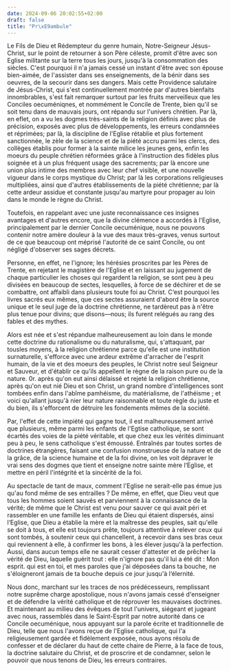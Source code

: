 ```yaml
---
date: 2024-09-06 20:02:55+02:00
draft: false
title: "Pr\xE9ambule"
---
```





Le Fils de Dieu et Rédempteur du genre humain, Notre-Seigneur Jésus-Christ, sur le point de retourner à son Père céleste, promit d'être avec son Eglise militante sur la terre tous les jours, jusqu'à la consommation des siècles. C'est pourquoi il n'a jamais cessé un instant d'être avec son épouse bien-aimée, de l'assister dans ses enseignements, de la bénir dans ses oeuvres, de la secourir dans ses dangers. Mais cette Providence salutaire de Jésus-Christ, qui s'est continuellement montrée par d'autres bienfaits innombrables, s'est fait remarquer surtout par les fruits merveilleux que les Conciles oecuméniqnes, et nommément le Concile de Trente, bien qu'il se soit tenu dans de mauvais jours, ont répandu sur l'univers chrétien. Par là, en eflet, on a vu les dogmes très-saints de la religion définis avec plus de précision, exposés avec plus de développements, les erreurs condamnées et réprimées; par là, la discipline de l'Eglise rétablie et plus fortement sanctionnée, le zèle de la science et de la piété accru parmi les clercs, des collèges établis pour former à la sainte milice les jeunes gens, enfin les moeurs du peuple chrétien réformées grâce à l'instruction des fidèles plus soignée et à un plus fréquent usage des sacrements; par là encore une union plus intime des membres avec leur chef visible, et une nouvelle vigueur dans le corps mystique du Christ; par là les corporations religieuses multipliées, ainsi que d'autres établissements de la piété chrétienne; par là cette ardeur assidue et constante jusqu'au martyre pour propager au loin dans le monde le règne du Christ.

Toutefois, en rappelant avec une juste reconnaissance ces insignes avantages et d'autres encore, que la divine clémence a accordés à l'Eglise, principalement par le dernier Concile oecuménique, nous ne pouvons contenir notre amère douleur à la vue des maux très-graves, venus surtout de ce que beaucoup ont méprisé l'autorité de ce saint Concile, ou ont négligé d'observer ses sages décrets.

Personne, en effet, ne l'ignore; les hérésies proscrites par les Pères de Trente, en rejetant le magistère de l'Eglise et en laissant au jugement de chaque particulier les choses qui regardent la religion, se sont peu à peu divisées en beaucoup de sectes, lesquelles, à force de se déchirer et de se combattre, ont affaibli dans plusieurs toute foi au Christ. C‘est pourquoi les livres sacrés eux mêmes, que ces sectes assuraient d'abord être la source unique et le seul juge de la doctrine chrétienne, ne tardèreut pas à n'être plus tenue pour divins; que disons—nous; ils furent relégués au rang des fables et des mythes.

Alors est née et s'est répandue malheureusement au loin dans le monde cette doctrine du rationalisme ou du naturalisme, qui, s'attaquant, par tousles moyens, à la religion chrétienne parce qu'elle est une institution surnaturelle, s'efforce avec une ardeur extrême d'arracher de l'esprit humain, de la vie et des moeurs des peuples, le Christ notre seul Seigneur et Sauveur, et d'établir ce qu'ils appellent le règne de la raison pure ou de la nature. 0r. après qu'on eut ainsi délaissé et rejeté la religion chrétienne, après qu'on eut nié Dieu et son Christ, un grand nombre d'intelligences sont tombées enfin dans l'abîme pamhéisme, du matérialisme, de l'athéisme ; et voici qu'allant jusqu'à nier leur nature raisonnable et toute règle du juste et du bien, ils s'efforcent de détruire les fondements mêmes de la société.

Par, l'effet de cette impiété qui gagne tout, il est malheureusement arrivé que plusieurs, même parmi les enfants de l'Egtise catholique, se sont écartés des voies de la piété véritable, et que chez eux les vérités diminuant peu à peu, le sens catholique s'est émoussé. Entraînés par toutes sortes de doctrines étrangères, faisant une confusion monstrueuse de la nature et de la grâce, de la science humaine et de la foi divine, on les voit dépraver le vrai sens des dogmes que tient et enseigne notre sainte mère l‘Eglise, et mettre en péril l'intégrité et la sincérité de la foi.

Au spectacle de tant de maux, comment l'Eglise ne serait-elle pas émue jus qu'au fond même de ses entrailles ? De même, en effet, que Dieu veut que tous les hommes soient sauvés et parviennent à la connaissance de la vérité; de même que le Christ est venu pour sauver ce qui avait péri et rassembler en une famille les enfants de Dieu qui étaient dispersés, ainsi l‘Eglise, que Dieu a établie la mère et la maîtresse des peuples, sait qu'elle se doit à tous, et elle est toujours prête, toujours attentive à relever ceux qui sont tombés, à soutenir ceux qui chancellent, à recevoir dans ses bras ceux qui reviennent à elle, à confirmer les bons, à les élever jusqu'à la perfection. Aussi, dans aucun temps elle ne saurait cesser d'attester et de prêcher la vérité de Dieu, laquelle guérit tout : elle n'ignore pas qu'il lui a été dit : Mon esprit. qui est en toi, et mes paroles que j‘ai déposées dans ta bouche, ne s'éloigneront jamais de ta bouche depuis ce jour jusqu'à l‘élernité.

Nous donc, marchant sur les traces de nos prédécesseurs, remplissant notre suprême charge apostolique, nous n'avons jamais cessé d'enseigner et de défendre la vérité catholique et de réprouver les mauvaises doctrines. Et maintenant au milieu des évêques de tout l'univers, siégeant et jugeant avec nous, rassemblés dans le Saint-Esprit par notre autorité dans ce Concile oecuménique, nous appuyant sur la parole écrite et traditionnelle de Dieu, telle que nous l'avons reçue de l'Eglise catholique, qui l'a religieusement gardée et fidèlement exposée, nous ayons résolu de confesser et de déclarer du haut de cette chaire de Pierre, à la face de tous, la doctrine salutaire du Christ, et de proscrire et de condamner, selon le pouvoir que nous tenons de Dieu, les erreurs contraires.

